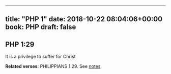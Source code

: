 
---
title: "PHP 1"
date: 2018-10-22 08:04:06+00:00
book: PHP
draft: false
---

## PHP 1:29

It is a privilege to suffer for Christ

**Related verses**: PHILIPPIANS 1:29. See [notes](https://my.bible.com/notes/3016035480497807862)

